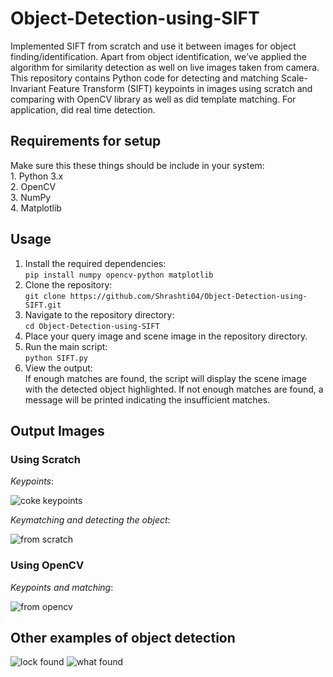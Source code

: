 # Object-Detection-using-SIFT
Implemented SIFT from scratch and use it between images for object finding/identification. Apart from object identification, we’ve applied the algorithm for similarity detection as well on live images taken from camera.
This repository contains Python code for detecting and matching Scale-Invariant Feature Transform (SIFT) keypoints in images using scratch and comparing with OpenCV library as well as did template matching. For application, did real time detection.

## Requirements for setup
Make sure this these things should be include in your system:<br>
    1. Python 3.x\
    2. OpenCV\
    3. NumPy\
    4. Matplotlib

## Usage
1. Install the required dependencies:\
`pip install numpy opencv-python matplotlib`
2. Clone the repository:\
`git clone https://github.com/Shrashti04/Object-Detection-using-SIFT.git`
3. Navigate to the repository directory:\
`cd Object-Detection-using-SIFT`
4. Place your query image and scene image in the repository directory.
5. Run the main script:\
`python SIFT.py`
6. View the output: <br>
If enough matches are found, the script will display the scene image with the detected object highlighted.
If not enough matches are found, a message will be printed indicating the insufficient matches.

## Output Images

### Using Scratch
_Keypoints_:

![coke keypoints](https://github.com/Shrashti04/Object-Detection-using-SIFT/assets/104893904/0e24955a-6725-417b-97df-9d5d84e8a660)

_Keymatching and detecting the object_:

![from scratch](https://github.com/Shrashti04/Object-Detection-using-SIFT/assets/104893904/8b31077a-308d-43d3-964e-ed470989c46d)

### Using OpenCV
_Keypoints and matching_:

![from opencv](https://github.com/Shrashti04/Object-Detection-using-SIFT/assets/104893904/8d31c0bb-960f-4952-a2f8-8a343d00ed7a)

## Other examples of object detection
![lock found](https://github.com/Shrashti04/Object-Detection-using-SIFT/assets/104893904/e24a0348-5ace-447a-9c43-510ebcf18ded)
![what found](https://github.com/Shrashti04/Object-Detection-using-SIFT/assets/104893904/76b03986-8410-4b1d-ae96-f116ff5053e1)
